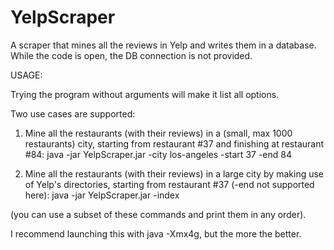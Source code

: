 YelpScraper
===========

A scraper that mines all the reviews in Yelp and writes them in a database. While the code is open, the DB connection is not provided.

USAGE:

Trying the program without arguments will make it list all options.

Two use cases are supported:

1) Mine all the restaurants (with their reviews) in a (small, max 1000 restaurants) city, starting from restaurant #37 and finishing at restaurant #84: java -jar YelpScraper.jar -city los-angeles -start 37 -end 84

2) Mine all the restaurants (with their reviews) in a large city by making use of Yelp's directories, starting from restaurant #37 (-end not supported here): java -jar YelpScraper.jar -index <CITY INDEX URL>


(you can use a subset of these commands and print them in any order).

I recommend launching this with java -Xmx4g, but the more the better.
